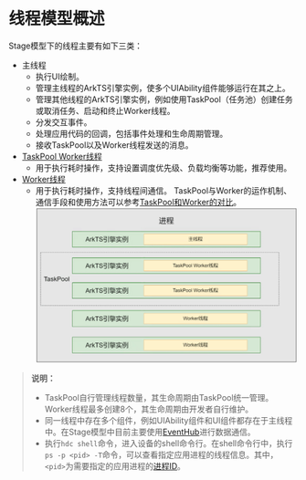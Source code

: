 # 线程模型概述

Stage模型下的线程主要有如下三类：
- 主线程
  - 执行UI绘制。
  - 管理主线程的ArkTS引擎实例，使多个UIAbility组件能够运行在其之上。
  - 管理其他线程的ArkTS引擎实例，例如使用TaskPool（任务池）创建任务或取消任务、启动和终止Worker线程。
  - 分发交互事件。
  - 处理应用代码的回调，包括事件处理和生命周期管理。
  - 接收TaskPool以及Worker线程发送的消息。
- [TaskPool Worker线程](../reference/apis/js-apis-taskpool.md)
  - 用于执行耗时操作，支持设置调度优先级、负载均衡等功能，推荐使用。
- [Worker线程](../reference/apis/js-apis-worker.md)
  - 用于执行耗时操作，支持线程间通信。
TaskPool与Worker的运作机制、通信手段和使用方法可以参考[TaskPool和Worker的对比](../arkts-utils/taskpool-vs-worker.md)。
![thread-model-stage](figures/thread-model-stage.png)

> **说明：**
>
> - TaskPool自行管理线程数量，其生命周期由TaskPool统一管理。Worker线程最多创建8个，其生命周期由开发者自行维护。
> - 同一线程中存在多个组件，例如UIAbility组件和UI组件都存在于主线程中。在Stage模型中目前主要使用[EventHub](itc-with-eventHub.md)进行数据通信。
> - 执行`hdc shell`命令，进入设备的shell命令行。在shell命令行中，执行`ps -p <pid> -T`命令，可以查看指定应用进程的线程信息。其中，`<pid>`为需要指定的应用进程的[进程ID](process-model-stage.md)。

